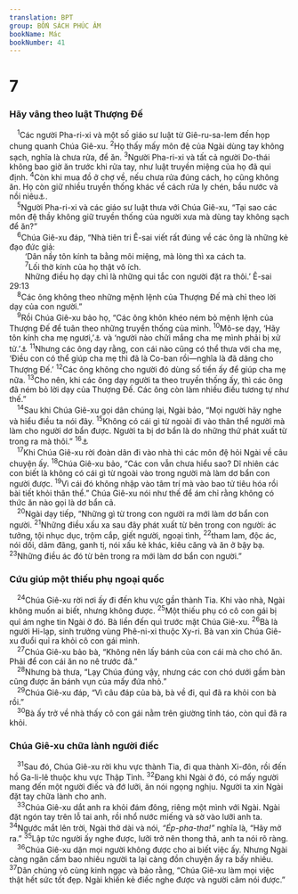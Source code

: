 ```yaml
---
translation: BPT
group: BỐN SÁCH PHÚC ÂM
bookName: Mác 
bookNumber: 41
---
```


<div class="title"><h1>7</h1><h3>Hãy vâng theo luật Thượng Đế</h3></div>
<span class="verse mac_7_1"> <sup>1</sup>Các người Pha-ri-xi và một số giáo sư luật từ Giê-ru-sa-lem đến họp chung quanh Chúa Giê-xu.</span>
<span class="verse mac_7_2"><sup>2</sup>Họ thấy mấy môn đệ của Ngài dùng tay không sạch, nghĩa là chưa rửa, để ăn.</span>
<span class="verse mac_7_3"><sup>3</sup>Người Pha-ri-xi và tất cả người Do-thái không bao giờ ăn trước khi rửa tay, như luật truyền miệng của họ đã qui định.</span>
<span class="verse mac_7_4"><sup>4</sup>Còn khi mua đồ ở chợ về, nếu chưa rửa đúng cách, họ cũng không ăn. Họ còn giữ nhiều truyền thống khác về cách rửa ly chén, bầu nước và nồi niêu<a data-toggle="tooltip" data-placement="bottom" title="Vài bản Hi-lạp thêm “ghế ngồi.”">⚓</a>.<br/></span>
<span class="verse mac_7_5"> <sup>5</sup>Người Pha-ri-xi và các giáo sư luật thưa với Chúa Giê-xu, “Tại sao các môn đệ thầy không giữ truyền thống của người xưa mà dùng tay không sạch để ăn?”<br/></span>
<span class="verse mac_7_6"> <sup>6</sup>Chúa Giê-xu đáp, “Nhà tiên tri Ê-sai viết rất đúng về các ông là những kẻ đạo đức giả:<br/>  ‘Dân nầy tôn kính ta bằng môi miệng, mà lòng thì xa cách ta.<br/></span>
<span class="verse mac_7_7">  <sup>7</sup>Lối thờ kính của họ thật vô ích.<br/>  Những điều họ dạy chỉ là những qui tắc con người đặt ra thôi.’ Ê-sai 29:13<br/></span>
<span class="verse mac_7_8"> <sup>8</sup>Các ông không theo những mệnh lệnh của Thượng Đế mà chỉ theo lời dạy của con người.”<br/></span>
<span class="verse mac_7_9"> <sup>9</sup>Rồi Chúa Giê-xu bảo họ, “Các ông khôn khéo ném bỏ mệnh lệnh của Thượng Đế để tuân theo những truyền thống của mình.</span>
<span class="verse mac_7_10"><sup>10</sup>Mô-se dạy, ‘Hãy tôn kính cha mẹ ngươi,’<a data-toggle="tooltip" data-placement="bottom" title="Xuất 20:12; Phục 5:16.">⚓</a> và ‘người nào chửi mắng cha mẹ mình phải bị xử tử.’<a data-toggle="tooltip" data-placement="bottom" title="Xuất 21:17.">⚓</a></span>
<span class="verse mac_7_11"><sup>11</sup>Nhưng các ông dạy rằng, con cái nào cũng có thể thưa với cha mẹ, ‘Điều con có thể giúp cha mẹ thì đã là Co-ban rồi—nghĩa là đã dâng cho Thượng Đế.’</span>
<span class="verse mac_7_12"><sup>12</sup>Các ông không cho người đó dùng số tiền ấy để giúp cha mẹ nữa.</span>
<span class="verse mac_7_13"><sup>13</sup>Cho nên, khi các ông dạy người ta theo truyền thống ấy, thì các ông đã ném bỏ lời dạy của Thượng Đế. Các ông còn làm nhiều điều tương tự như thế.”<br/></span>
<span class="verse mac_7_14"> <sup>14</sup>Sau khi Chúa Giê-xu gọi dân chúng lại, Ngài bảo, “Mọi người hãy nghe và hiểu điều ta nói đây.</span>
<span class="verse mac_7_15"><sup>15</sup>Không có cái gì từ ngoài đi vào thân thể người mà làm cho người dơ bẩn được. Người ta bị dơ bẩn là do những thứ phát xuất từ trong ra mà thôi.”</span>
<span class="verse mac_7_16"><sup>16</sup><a data-toggle="tooltip" data-placement="bottom" title="Vài bản Hi-lạp thêm câu 16: “Người nào nghe ta được, hãy lắng tai nghe!”">⚓</a><br/></span>
<span class="verse mac_7_17"> <sup>17</sup>Khi Chúa Giê-xu rời đoàn dân đi vào nhà thì các môn đệ hỏi Ngài về câu chuyện ấy.</span>
<span class="verse mac_7_18"><sup>18</sup>Chúa Giê-xu bảo, “Các con vẫn chưa hiểu sao? Dĩ nhiên các con biết là không có cái gì từ ngoài vào trong người mà làm dơ bẩn con người được.</span>
<span class="verse mac_7_19"><sup>19</sup>Vì cái đó không nhập vào tâm trí mà vào bao tử tiêu hóa rồi bài tiết khỏi thân thể.” Chúa Giê-xu nói như thế để ám chỉ rằng không có thức ăn nào gọi là dơ bẩn cả.<br/></span>
<span class="verse mac_7_20"> <sup>20</sup>Ngài dạy tiếp, “Những gì từ trong con người ra mới làm dơ bẩn con người.</span>
<span class="verse mac_7_21"><sup>21</sup>Những điều xấu xa sau đây phát xuất từ bên trong con người: ác tưởng, tội nhục dục, trộm cắp, giết người, ngoại tình,</span>
<span class="verse mac_7_22"><sup>22</sup>tham lam, độc ác, nói dối, dâm đãng, ganh tị, nói xấu kẻ khác, kiêu căng và ăn ở bậy bạ.</span>
<span class="verse mac_7_23"><sup>23</sup>Những điều ác đó từ bên trong ra mới làm dơ bẩn con người.”<br/></span>
<div class="title"><h3>Cứu giúp một thiếu phụ ngoại quốc</h3></div>
<span class="verse mac_7_24"> <sup>24</sup>Chúa Giê-xu rời nơi ấy đi đến khu vực gần thành Tia. Khi vào nhà, Ngài không muốn ai biết, nhưng không được.</span>
<span class="verse mac_7_25"><sup>25</sup>Một thiếu phụ có cô con gái bị quỉ ám nghe tin Ngài ở đó. Bà liền đến quì trước mặt Chúa Giê-xu.</span>
<span class="verse mac_7_26"><sup>26</sup>Bà là người Hi-lạp, sinh trưởng vùng Phê-ni-xi thuộc Xy-ri. Bà van xin Chúa Giê-xu đuổi quỉ ra khỏi cô con gái mình.<br/></span>
<span class="verse mac_7_27"> <sup>27</sup>Chúa Giê-xu bảo bà, “Không nên lấy bánh của con cái mà cho chó ăn. Phải để con cái ăn no nê trước đã.”<br/></span>
<span class="verse mac_7_28"> <sup>28</sup>Nhưng bà thưa, “Lạy Chúa đúng vậy, nhưng các con chó dưới gầm bàn cũng được ăn bánh vụn của mấy đứa nhỏ.”<br/></span>
<span class="verse mac_7_29"> <sup>29</sup>Chúa Giê-xu đáp, “Vì câu đáp của bà, bà về đi, quỉ đã ra khỏi con bà rồi.”<br/></span>
<span class="verse mac_7_30"> <sup>30</sup>Bà ấy trở về nhà thấy cô con gái nằm trên giường tỉnh táo, còn quỉ đã ra khỏi.<br/></span>
<div class="title"><h3>Chúa Giê-xu chữa lành người điếc</h3></div>
<span class="verse mac_7_31"> <sup>31</sup>Sau đó, Chúa Giê-xu rời khu vực thành Tia, đi qua thành Xi-đôn, rồi đến hồ Ga-li-lê thuộc khu vực Thập Tỉnh.</span>
<span class="verse mac_7_32"><sup>32</sup>Đang khi Ngài ở đó, có mấy người mang đến một người điếc và đớ lưỡi, ăn nói ngọng nghịu. Người ta xin Ngài đặt tay chữa lành cho anh.<br/></span>
<span class="verse mac_7_33"> <sup>33</sup>Chúa Giê-xu dắt anh ra khỏi đám đông, riêng một mình với Ngài. Ngài đặt ngón tay trên lỗ tai anh, rồi nhổ nước miếng và sờ vào lưỡi anh ta.</span>
<span class="verse mac_7_34"><sup>34</sup>Ngước mắt lên trời, Ngài thở dài và nói, <em>“Ép-pha-tha!”</em> nghĩa là, “Hãy mở ra.”</span>
<span class="verse mac_7_35"><sup>35</sup>Lập tức người ấy nghe được, lưỡi trở nên thong thả, anh ta nói rõ ràng.<br/></span>
<span class="verse mac_7_36"> <sup>36</sup>Chúa Giê-xu dặn mọi người không được cho ai biết việc ấy. Nhưng Ngài càng ngăn cấm bao nhiêu người ta lại càng đồn chuyện ấy ra bấy nhiêu.</span>
<span class="verse mac_7_37"><sup>37</sup>Dân chúng vô cùng kinh ngạc và bảo rằng, “Chúa Giê-xu làm mọi việc thật hết sức tốt đẹp. Ngài khiến kẻ điếc nghe được và người câm nói được.”<br/></span>
